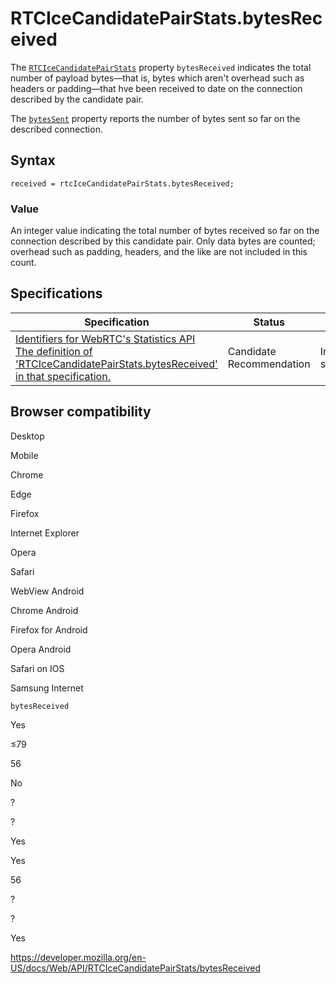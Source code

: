 RTCIceCandidatePairStats.bytesReceived
======================================

The [`RTCIceCandidatePairStats`](../rtcicecandidatepairstats) property `bytesReceived` indicates the total number of payload bytes—that is, bytes which aren't overhead such as headers or padding—that hve been received to date on the connection described by the candidate pair.

The [`bytesSent`](bytessent) property reports the number of bytes sent so far on the described connection.

Syntax
------

    received = rtcIceCandidatePairStats.bytesReceived;

### Value

An integer value indicating the total number of bytes received so far on the connection described by this candidate pair. Only data bytes are counted; overhead such as padding, headers, and the like are not included in this count.

Specifications
--------------

<table><thead><tr class="header"><th>Specification</th><th>Status</th><th>Comment</th></tr></thead><tbody><tr class="odd"><td><a href="https://w3c.github.io/webrtc-stats/#dom-rtcicecandidatepairstats-bytesreceived">Identifiers for WebRTC's Statistics API<br />
<span class="small">The definition of 'RTCIceCandidatePairStats.bytesReceived' in that specification.</span></a></td><td><span class="spec-cr">Candidate Recommendation</span></td><td>Initial specification.</td></tr></tbody></table>

Browser compatibility
---------------------

Desktop

Mobile

Chrome

Edge

Firefox

Internet Explorer

Opera

Safari

WebView Android

Chrome Android

Firefox for Android

Opera Android

Safari on IOS

Samsung Internet

`bytesReceived`

Yes

≤79

56

No

?

?

Yes

Yes

56

?

?

Yes

<a href="https://developer.mozilla.org/en-US/docs/Web/API/RTCIceCandidatePairStats/bytesReceived" class="_attribution-link">https://developer.mozilla.org/en-US/docs/Web/API/RTCIceCandidatePairStats/bytesReceived</a>

